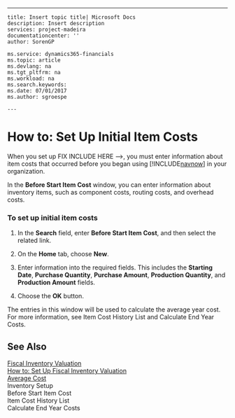 ---
    title: Insert topic title| Microsoft Docs
    description: Insert description
    services: project-madeira
    documentationcenter: ''
    author: SorenGP

    ms.service: dynamics365-financials
    ms.topic: article
    ms.devlang: na
    ms.tgt_pltfrm: na
    ms.workload: na
    ms.search.keywords:
    ms.date: 07/01/2017
    ms.author: sgroespe

    ---
# How to: Set Up Initial Item Costs
When you set up FIX INCLUDE HERE<!--FIX INCLUDE HERE<!--[!INCLUDE[navnow](../../ApplicationDesign/includes/navnow_md.md)] --> -->, you must enter information about item costs that occurred before you began using [!INCLUDE[navnow](../../ApplicationDesign/includes/navnow_md.md)] in your organization.  
  
 In the **Before Start Item Cost** window, you can enter information about inventory items, such as component costs, routing costs, and overhead costs.  
  
### To set up initial item costs  
  
1.  In the **Search** field, enter **Before Start Item Cost**, and then select the related link.  
  
2.  On the **Home** tab, choose **New**.  
  
3.  Enter information into the required fields. This includes the **Starting Date**, **Purchase Quantity**, **Purchase Amount**, **Production Quantity**, and **Production Amount** fields.  
  
4.  Choose the **OK** button.  
  
 The entries in this window will be used to calculate the average year cost. For more information, see Item Cost History List and Calculate End Year Costs.  
  
## See Also  
 [Fiscal Inventory Valuation](../../LocalFunctionalityForMicrosoftDynamicsNav2016/Italy/fiscal-inventory-valuation.md)   
 [How to: Set Up Fiscal Inventory Valuation](../../LocalFunctionalityForMicrosoftDynamicsNav2016/Italy/how-to-set-up-fiscal-inventory-valuation.md)   
 [Average Cost](../../Finance/average-cost.md)   
 Inventory Setup   
 Before Start Item Cost   
 Item Cost History List   
 Calculate End Year Costs